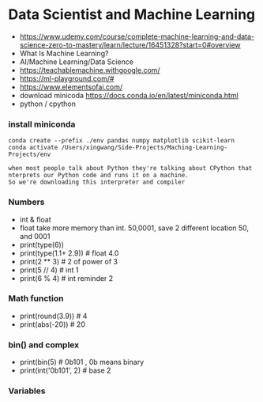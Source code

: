 # Data Scientist and Machine Learning
- https://www.udemy.com/course/complete-machine-learning-and-data-science-zero-to-mastery/learn/lecture/16451328?start=0#overview
- What Is Machine Learning?
- AI/Machine Learning/Data Science
- https://teachablemachine.withgoogle.com/
- https://ml-playground.com/#
- https://www.elementsofai.com/
- download minicoda https://docs.conda.io/en/latest/miniconda.html
- python / cpython
### install miniconda
```
conda create --prefix ./env pandas numpy matplotlib scikit-learn
conda activate /Users/xingwang/Side-Projects/Maching-Learning-Projects/env
```

```
when most people talk about Python they're talking about CPython that nterprets our Python code and runs it on a machine.
So we're downloading this interpreter and compiler
```
### Numbers
- int & float
- float take more memory than int. 50,0001, save 2 different location 50, and 0001
- print(type(6))
- print(type(1.1+ 2.9)) # float 4.0
- print(2 ** 3) # 2 of power of 3
- print(5 // 4) # int 1
- print(6 % 4) # int reminder 2
### Math function
- print(round(3.9)) # 4
- print(abs(-20)) # 20
### bin() and complex
- print(bin(5) # 0b101 , 0b means binary
- print(int('0b101', 2) # base 2
### Variables
